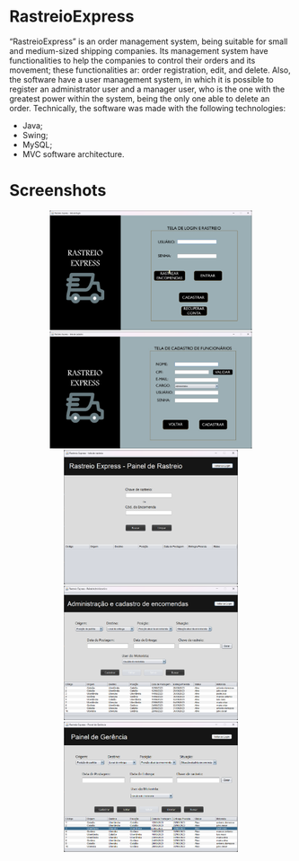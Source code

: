 # RastreioExpress
“RastreioExpress” is an order management system, being suitable for small and medium-sized shipping companies. Its management system have functionalities to help the companies to control their orders and its movement; these functionalities ar: order registration, edit, and delete. 
Also, the software have a user management system, in which it is possible to register an administrator user and a manager user, who is the one with the greatest power within the system, being the only one able to delete an order. 
Technically, the software was made with the following technologies:
- Java;
- Swing;
- MySQL;
- MVC software architecture.

# Screenshots
<div align="center">
  <img src="assets/login-print.png" alt="login" width="360" />
  <img src="assets/cadastro-print.png" alt="cadastro" width="360" />
  <img src="assets/rastreio-print.png" alt="rastreio" width="310" />
  <img src="assets/administracao-print.png" alt="administracao" width="310" />
  <img src="assets/gerencia-print.png" alt="gerencia" width="310" />
  
</div>
